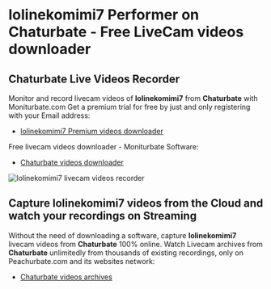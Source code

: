 # lolinekomimi7 Performer on Chaturbate - Free LiveCam videos downloader

## Chaturbate Live Videos Recorder

Monitor and record livecam videos of **lolinekomimi7** from **Chaturbate** with Moniturbate.com
Get a premium trial for free by just and only registering with your Email address:
* [lolinekomimi7 Premium videos downloader](https://moniturbate.com/request-demo-licence-key.html)

Free livecam videos downloader - Moniturbate Software:
* [Chaturbate videos downloader](https://moniturbate.com/moniturbate-download-software.html)

![lolinekomimi7 livecam videos recorder](https://peachurnet.com/templates/moniturbate-software.png)


## Capture lolinekomimi7 videos from the Cloud and watch your recordings on Streaming

Without the need of downloading a software, capture **lolinekomimi7** livecam videos from **Chaturbate** 100% online.
Watch Livecam archives from **Chaturbate** unlimitedly from thousands of existing recordings, only on Peachurbate.com and its websites network:
* [Chaturbate videos archives](https://peachurnet.com/)